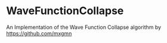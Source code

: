 # WaveFunctionCollapse
An Implementation of the Wave Function Collapse algorithm by https://github.com/mxgmn
